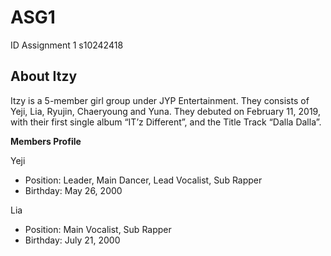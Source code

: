 # ASG1 
ID Assignment 1 s10242418

## About Itzy
Itzy is a 5-member girl group under JYP Entertainment. They consists of Yeji, Lia, Ryujin, Chaeryoung and Yuna. They debuted on February 11, 2019, with their first single album “IT’z Different”, and the Title Track “Dalla Dalla”. 

**Members Profile**

Yeji 
* Position: Leader, Main Dancer, Lead Vocalist, Sub Rapper
* Birthday: May 26, 2000

Lia
* Position: Main Vocalist, Sub Rapper
* Birthday: July 21, 2000



